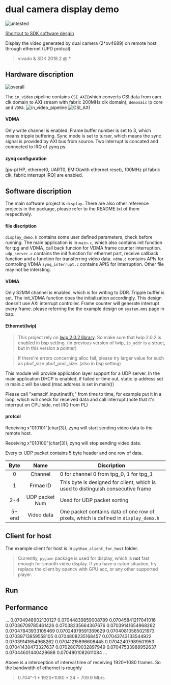 # dual camera display demo
![untested](https://img.shields.io/badge/MIMP__CSI--IIC-untested-red)

[Shortcut to SDK software desgin](https://github.com/wangyipengw1p/zynq/tree/master/dual_cam_display/proj/dual_cam_display.sdk/dual_cam_display_demo/src)


Display the video generated by dual camera (2*ov4689) on remote host through ethernet (UPD protcal)
> vivado & SDK 2018.2 @ *

## Hardware discription
![overall](https://github.com/wangyipengw1p/zynq/blob/master/dual_cam_display/doc/hardware_overall.png)

The `in_video` pipeline contains `CSI_AXI`(which converts CSI data from cam clk domain to AXI stream with fabric 200MHz clk domain), `demosaic` ip core and `VDMA`.
![in_video_pipeline](https://github.com/wangyipengw1p/zynq/blob/master/dual_cam_display/doc/hardware_in_video_pipeline.png)
![CSI_AXI](https://github.com/wangyipengw1p/zynq/blob/master/dual_cam_display/doc/hardware_CSI_AXI.png)
#### VDMA
Only write channel is enabled. Frame buffer number is set to 3, which means tripple buffering. Sync mode is set to turser, which means the
sync signal is provided by AXI bus from source. Two interrupt is concated and connected to IRQ of zynq ps.
#### zynq configuration
[ps-pl HP, ethernet0, UART0, EMIO(with ethernet reset), 100MHz pl fabric clk, fabric interrupt IRQ] are enabled.

## Software discription

The main software project is `display`. There are also other reference projects in the package, please refer to the README.txt of them
 respectively.
#### file discription
`display_demo.h` contains some user defined parameters, check before running.
The main application is in `main.c`, which also contains init function for tpg 
and VDMA, call back funcion for VDMA frame counter interruption.
`udp_server.c` contains the init function for ethernet part, receive callback 
function and a function for transferring video data.
`vdma.c` contains APIs for controling VDMA
`zynq_interrupt.c` contains APIS for interruption.
Other file may not be intersting.
#### VDMA
Only S2MM channel is enabled, which is for writing to DDR. Tripple buffer is set. 
The init_VDMA function does the initialization accordingly.
This design doesn't use AXI interrupt controller.
Frame counter will generate interrupt every frame.
please referring the the example design on `system.mms` page in bsp.
#### Ethernet(lwip)

> This project rely on [lwip 2.0.2 library](https://www.xilinx.com/support/documentation/application_notes/xapp1026.pdf).
So make sure that lwip 2.0.2 is enabled in bsp setting.
(in previous version of lwip, `ip_addr` is a struct, but in this version a pointer)

> If there're errors concerning alloc fail, please try larger value for such as pbuf_size
pbuf_pool_size. (also in bsp setting)

This module will provide application layer support for a UDP server.
In the main application DHCP is enabled, if failed or time out, static ip address set in main.c will be used
(mac address is set in main())

Please call "xemacif_input(netif);" from time to time, for example put it in a loop, which 
will check for received data and call interrupt.(note that it's interrput on CPU side, not IRQ
from PL)

#### protcol

Receiving x"010101"(char[3]), zynq will start sending video data to the remote host.

Receiving x"010100"(char[3]), zynq will stop sending video data.

Every tx UDP packet contains 5 byte header and one row of data.

Byte|Name|Discription
:-:| :-:| ---
 0 | Channel | 0 for channel 0 from tpg_0, 1 for tpg_1
 1 | Frmae ID| This byte is designed for client, which is used to distinguish consecutive frame
 2-4 | UDP packet Num | Used for UDP packet sorting
 5-end | Video data | One packet contains data of one row of pixels, which is defined in `display_demo.h` 

## Client for host
The example client for host is in `python_client_for_host` folder.
> Currently, `pygame` package is used for display, which is **not** fast enough for smooth video display. If you have a caton situation, try replace the client by opencv with GPU acc, or any other supported player.
## Run

## Performance

...
0.0704948902130127
0.07044839859008789
0.07045841217041016
0.07036709785461426
0.07038235664367676
0.07039141654968262
0.07047843933105469
0.07024979591369629
0.07040810585021973
0.07039713859558105
0.0704808235168457
0.07043743133544922
0.07039141654968262
0.07041215896606445
0.07042407989501953
0.07041430473327637
0.07028079032897949
0.07047533988952637
0.07044601440429688
0.0704801082611084
...


Above is a interception of interval time of receiving 1920*1080 frames. So the bandwidth of ethernet is roughly 
> 0.704^-1 * 1920*1080 * 24 = 709.9 Mb/s
